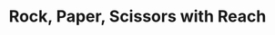 ---
title: "Rock, Paper, Scissors with Reach"
description: "This tutorial covers the creation of a simple decentralized application, building a version of Rock, Paper, Scissors. With no prior experience with DApp&#x2F;blockchain development of any kind, this tutorial contains everything you need to know to build and test this application."
type: "course"
category: "Smart Contract,Gaming"
difficulty: ""
summary: "Build Rock, Paper Scissors game"
file_path: ""
image: "https://assets-global.website-files.com/5e39e095596498a8b9624af1/5ffca6e3e0d8ad9231cc2af6_Portfolio-course---final.png"
link: "Reach > Rock, Paper, Scissors!"
status: "open"
---